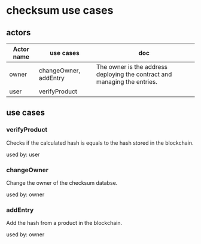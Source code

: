# checksum use cases

## actors

|Actor name|use cases|doc|
|---|---|---|
|owner|changeOwner, addEntry|The owner is the address deploying the contract and managing the entries.|
|user|verifyProduct||


## use cases

### verifyProduct

Checks if the calculated hash is equals to the hash stored in the blockchain.


used by: user

### changeOwner

Change the owner of the checksum databse.


used by: owner

### addEntry

Add the hash from a product in the blockchain.


used by: owner


